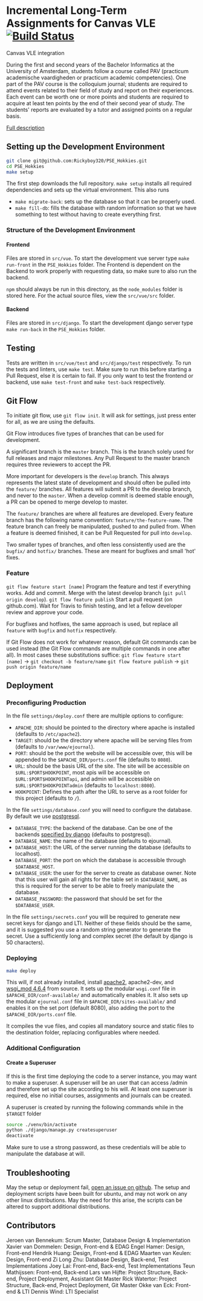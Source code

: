 # Incremental Long-Term Assignments for Canvas VLE [![Build Status](https://travis-ci.com/Rickyboy320/PSE_Hokkies.svg?token=r1oSN27zZYdQJnbijrgR&branch=develop)](https://travis-ci.com/Rickyboy320/PSE_Hokkies)

Canvas VLE integration

During the first and second years of the Bachelor Informatics at the University of Amsterdam, students follow a course called PAV (practicum academische vaardigheden or practicum academic competencies). One part of the PAV course is the colloquium journal; students are required to attend events related to their field of study and report on their experiences. Each event can be worth one or more points and students are required to acquire at least ten points by the end of their second year of study. The students' reports are evaluated by a tutor and assigned points on a regular basis.

[Full description](https://www.overleaf.com/read/hxzqgqqmzvwc)

## Setting up the Development Environment

```bash
git clone git@github.com:Rickyboy320/PSE_Hokkies.git
cd PSE_Hokkies
make setup
```

The first step downloads the full repository.
`make setup` installs all required dependencies and sets up the virtual environment. This also runs

- `make migrate-back`: sets up the database so that it can be properly used.
- `make fill-db`: fills the database with random information so that we have something to test without having to create everything first.

### Structure of the Development Environment

#### Frontend

Files are stored in `src/vue`.
To start the development vue server type `make run-front` in the `PSE_Hokkies` folder. The Frontend is dependent on the Backend to work properly with requesting data, so make sure to also run the backend.

`npm` should always be run in this directory, as the `node_modules` folder is stored here. For the actual source files, view the `src/vue/src` folder.

#### Backend

Files are stored in `src/django`.
To start the development django server type `make run-back` in the `PSE_Hokkies` folder.

## Testing

Tests are written in `src/vue/test` and `src/django/test` respectively.
To run the tests and linters, use `make test`. Make sure to run this before starting a Pull Request, else it is certain to fail.
If you only want to test the frontend or backend, use `make test-front` and `make test-back` respectively.

## Git Flow

To initiate git flow, use `git flow init`. It will ask for settings, just press enter for all, as we are using the defaults.

Git Flow introduces five types of branches that can be used for development.

A significant branch is the `master` branch. This is the branch solely used for full releases and major milestones. Any Pull Request to the master branch requires three reviewers to accept the PR.

More important for developers is the `develop` branch. This always represents the latest state of development and should often be pulled into the `feature/` branches. All features will submit a PR to the develop branch, and never to the `master`. When a develop commit is deemed stable enough, a PR can be opened to merge develop to master.

The `feature/` branches are where all features are developed. Every feature branch has the following name convention: `feature/the-feature-name`. The feature branch can freely be manipulated, pushed to and pulled from. When a feature is deemed finished, it can be Pull Requested for pull into `develop`.

Two smaller types of branches, and often less consistently used are the `bugfix/` and `hotfix/` branches. These are meant for bugfixes and small 'hot' fixes.

### Feature

`git flow feature start [name]`
Program the feature and test if everything works.
Add and commit.
Merge with the latest develop branch (`git pull origin develop`).
`git flow feature publish`
Start a pull request (on github.com).
Wait for Travis to finish testing, and let a fellow developer review and approve your code.

For bugfixes and hotfixes, the same approach is used, but replace all `feature` with `bugfix` and `hotfix` respectively.

If Git Flow does not work for whatever reason, default Git commands can be used instead (the Git Flow commands are multiple commands in one after all). In most cases these substitutions suffice:
`git flow feature start [name]` -> `git checkout -b feature/name`
`git flow feature publish` -> `git push origin feature/name`

## Deployment

### Preconfiguring Production

In the file `settings/deploy.conf` there are multiple options to configure:

- `APACHE_DIR`: should be pointed to the directory where apache is installed (defaults to `/etc/apache2`).
- `TARGET`: should be the directory where apache will be serving files from (defaults to `/var/www/ejournal`).
- `PORT`: should be the port the website will be accessible over, this will be appended to the `$APACHE_DIR/ports.conf` file (defaults to `8080`).
- `URL`: should be the basis URL of the site. The site will be accessible on `$URL:$PORT$HOOKPOINT`, most apis will be accessible on `$URL:$PORT$HOOKPOINTapi`, and admin will be accessible on `$URL:$PORT$HOOKPOINTadmin` (defaults to `localhost:8080`).
- `HOOKPOINT`: Defines the path after the URL to serve as a root folder for this project (defaults to `/`).


In the file `settings/database.conf` you will need to configure the database. By default we use [postgresql](https://www.postgresql.org/).

- `DATABASE_TYPE`: the backend of the database. Can be one of the backends [specified by django](https://docs.djangoproject.com/en/2.0/ref/settings/#std:setting-DATABASE-ENGINE) (defaults to postgresql).
- `DATABASE_NAME`: the name of the database (defaults to ejournal).
- `DATABASE_HOST`: the URL of the server running the database (defaults to localhost).
- `DATABASE_PORT`: the port on which the database is accessible through `$DATABASE_HOST`.
- `DATABASE_USER`: the user for the server to create as database owner. Note that this user will gain all rights for the table set in `$DATABASE_NAME`, as this is required for the server to be able to freely manipulate the database.
- `DATABASE_PASSWORD`: the password that should be set for the `$DATABASE_USER`.

In the file `settings/secrets.conf` you will be required to generate new secret keys for django and LTI. Neither of these fields should be the same, and it is suggested you use a random string generator to generate the secret.
Use a sufficiently long and complex secret (the default by django is 50 characters).

### Deploying

```bash
make deploy
```

This will, if not already installed, install [apache2](https://httpd.apache.org/), apache2-dev, and [wsgi_mod 4.6.4](https://github.com/GrahamDumpleton/mod_wsgi) from source.
It sets up the modular `wsgi.conf` file in `$APACHE_DIR/conf-available/` and automatically enables it.
It also sets up the modular `ejournal.conf` file in `$APACHE_DIR/sites-available/` and enables it on the set port (default 8080), also adding the port to the `$APACHE_DIR/ports.conf` file.

It compiles the vue files, and copies all mandatory source and static files to the destination folder, replacing configurables where needed.

### Additional Configuration

#### Create a Superuser

If this is the first time deploying the code to a server instance, you may want to make a superuser. A superuser will be an user that can access /admin and therefore set up the site according to his will. At least one superuser is required, else no initial courses, assignments and journals can be created.

A superuser is created by running the following commands while in the `$TARGET` folder

```bash
source ./venv/bin/activate
python ./django/manage.py createsuperuser
deactivate
```

Make sure to use a strong password, as these credentials will be able to manipulate the database at will.


## Troubleshooting

May the setup or deployment fail, [open an issue on github](https://github.com/Rickyboy320/PSE_Hokkies/issues/new).
The setup and deployment scripts have been built for ubuntu, and may not work on any other linux distributions. May the need for this arise, the scripts can be altered to support additional distributions.

## Contributors

Jeroen van Bennekum: Scrum Master, Database Design & Implementation
Xavier van Dommelen: Design, Front-end & EDAG
Engel Hamer: Design, Front-end
Hendrik Huang: Design, Front-end & EDAG
Maarten van Keulen: Design, Front-end
Zi Long Zhu: Database Design, Back-end, Test Implementations
Joey Lai: Front-end, Back-end, Test Implementations
Teun Mathijssen: Front-end, Back-end
Lars van Hijfte: Project Structure, Back-end, Project Deployment, Assistant Git Master
Rick Watertor: Project Structure, Back-end, Project Deployment, Git Master
Okke van Eck: Front-end & LTI
Dennis Wind: LTI Specialist
